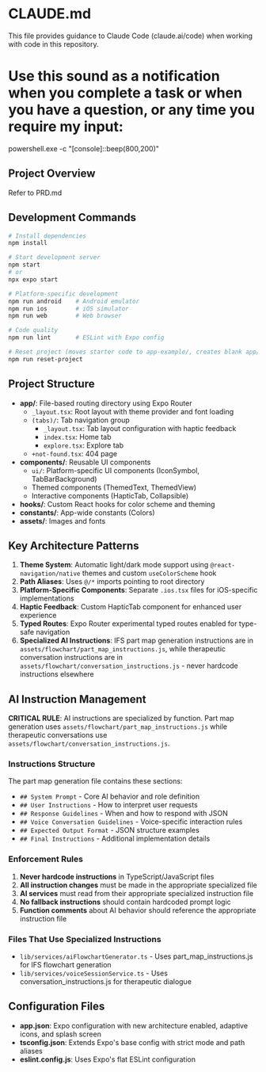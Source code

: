 # CLAUDE.md

This file provides guidance to Claude Code (claude.ai/code) when working with code in this repository.

# Use this sound as a notification when you complete a task or when you have a question, or any time you require my input:
powershell.exe -c "[console]::beep(800,200)"

## Project Overview

Refer to PRD.md

## Development Commands

```bash
# Install dependencies
npm install

# Start development server
npm start
# or
npx expo start

# Platform-specific development
npm run android    # Android emulator
npm run ios        # iOS simulator  
npm run web        # Web browser

# Code quality
npm run lint       # ESLint with Expo config

# Reset project (moves starter code to app-example/, creates blank app/)
npm run reset-project
```

## Project Structure

- **app/**: File-based routing directory using Expo Router
  - `_layout.tsx`: Root layout with theme provider and font loading
  - `(tabs)/`: Tab navigation group
    - `_layout.tsx`: Tab layout configuration with haptic feedback
    - `index.tsx`: Home tab
    - `explore.tsx`: Explore tab
  - `+not-found.tsx`: 404 page
- **components/**: Reusable UI components
  - `ui/`: Platform-specific UI components (IconSymbol, TabBarBackground)
  - Themed components (ThemedText, ThemedView)
  - Interactive components (HapticTab, Collapsible)
- **hooks/**: Custom React hooks for color scheme and theming
- **constants/**: App-wide constants (Colors)
- **assets/**: Images and fonts

## Key Architecture Patterns

1. **Theme System**: Automatic light/dark mode support using `@react-navigation/native` themes and custom `useColorScheme` hook
2. **Path Aliases**: Uses `@/*` imports pointing to root directory
3. **Platform-Specific Components**: Separate `.ios.tsx` files for iOS-specific implementations
4. **Haptic Feedback**: Custom HapticTab component for enhanced user experience
5. **Typed Routes**: Expo Router experimental typed routes enabled for type-safe navigation
6. **Specialized AI Instructions**: IFS part map generation instructions are in `assets/flowchart/part_map_instructions.js`, while therapeutic conversation instructions are in `assets/flowchart/conversation_instructions.js` - never hardcode instructions elsewhere

## AI Instruction Management

**CRITICAL RULE**: AI instructions are specialized by function. Part map generation uses `assets/flowchart/part_map_instructions.js` while therapeutic conversations use `assets/flowchart/conversation_instructions.js`.

### Instructions Structure
The part map generation file contains these sections:
- `## System Prompt` - Core AI behavior and role definition
- `## User Instructions` - How to interpret user requests
- `## Response Guidelines` - When and how to respond with JSON
- `## Voice Conversation Guidelines` - Voice-specific interaction rules
- `## Expected Output Format` - JSON structure examples
- `## Final Instructions` - Additional implementation details

### Enforcement Rules
1. **Never hardcode instructions** in TypeScript/JavaScript files
2. **All instruction changes** must be made in the appropriate specialized file
3. **AI services** must read from their appropriate specialized instruction file
4. **No fallback instructions** should contain hardcoded prompt logic
5. **Function comments** about AI behavior should reference the appropriate instruction file

### Files That Use Specialized Instructions
- `lib/services/aiFlowchartGenerator.ts` - Uses part_map_instructions.js for IFS flowchart generation
- `lib/services/voiceSessionService.ts` - Uses conversation_instructions.js for therapeutic dialogue

## Configuration Files

- **app.json**: Expo configuration with new architecture enabled, adaptive icons, and splash screen
- **tsconfig.json**: Extends Expo's base config with strict mode and path aliases
- **eslint.config.js**: Uses Expo's flat ESLint configuration